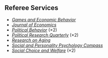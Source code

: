 ## Referee Services

<ul style="margin:0 0 20px;">
  <li><a href="https://www.sciencedirect.com/journal/games-and-economic-behavior"> <i>Games and Economic Behavior</i> </a></li>
  <li><a href="https://www.springer.com/journal/712"><i>Journal of Economics</i></a></li>
  <li><a href="https://www.springer.com/journal/11109"><i>Political Behavior</i></a> (×2)</li>
  <li><a href="https://journals.sagepub.com/home/prq"><i>Political Research Quarterly</i></a> (×2)</li>
  <li><a href="https://journals.sagepub.com/home/roa"><i>Research on Aging</i></a></li>
  <li><a href="https://compass.onlinelibrary.wiley.com/journal/17519004"><i>Social and Personality Psychology Compass</i></a></li>
  <li><a href="https://www.springer.com/journal/355"><i>Social Choice and Welfare</i></a> (×2)</li>

</ul>

